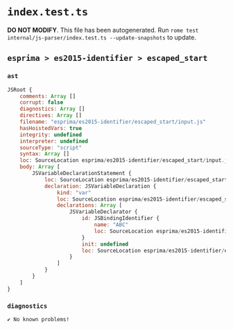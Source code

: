 # `index.test.ts`

**DO NOT MODIFY**. This file has been autogenerated. Run `rome test internal/js-parser/index.test.ts --update-snapshots` to update.

## `esprima > es2015-identifier > escaped_start`

### `ast`

```javascript
JSRoot {
	comments: Array []
	corrupt: false
	diagnostics: Array []
	directives: Array []
	filename: "esprima/es2015-identifier/escaped_start/input.js"
	hasHoistedVars: true
	integrity: undefined
	interpreter: undefined
	sourceType: "script"
	syntax: Array []
	loc: SourceLocation esprima/es2015-identifier/escaped_start/input.js 1:0-2:0
	body: Array [
		JSVariableDeclarationStatement {
			loc: SourceLocation esprima/es2015-identifier/escaped_start/input.js 1:0-1:13
			declaration: JSVariableDeclaration {
				kind: "var"
				loc: SourceLocation esprima/es2015-identifier/escaped_start/input.js 1:0-1:13
				declarations: Array [
					JSVariableDeclarator {
						id: JSBindingIdentifier {
							name: "ABC"
							loc: SourceLocation esprima/es2015-identifier/escaped_start/input.js 1:4-1:12 (ABC)
						}
						init: undefined
						loc: SourceLocation esprima/es2015-identifier/escaped_start/input.js 1:4-1:12
					}
				]
			}
		}
	]
}
```

### `diagnostics`

```
✔ No known problems!

```
